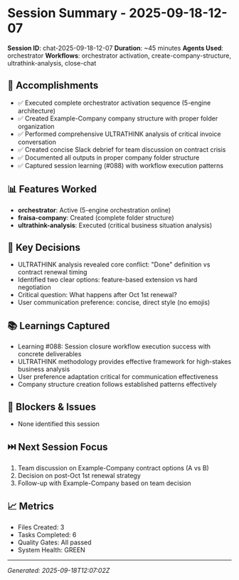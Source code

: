 # Session Summary - 2025-09-18-12-07

**Session ID**: chat-2025-09-18-12-07
**Duration**: ~45 minutes
**Agents Used**: orchestrator
**Workflows**: orchestrator activation, create-company-structure, ultrathink-analysis, close-chat

## 🎯 Accomplishments
- ✅ Executed complete orchestrator activation sequence (5-engine architecture)
- ✅ Created Example-Company company structure with proper folder organization
- ✅ Performed comprehensive ULTRATHINK analysis of critical invoice conversation
- ✅ Created concise Slack debrief for team discussion on contract crisis
- ✅ Documented all outputs in proper company folder structure
- ✅ Captured session learning (#088) with workflow execution patterns

## 📊 Features Worked
- **orchestrator**: Active (5-engine orchestration online)
- **fraisa-company**: Created (complete folder structure)
- **ultrathink-analysis**: Executed (critical business situation analysis)

## 🧠 Key Decisions
- ULTRATHINK analysis revealed core conflict: "Done" definition vs contract renewal timing
- Identified two clear options: feature-based extension vs hard negotiation
- Critical question: What happens after Oct 1st renewal?
- User communication preference: concise, direct style (no emojis)

## 📚 Learnings Captured
- Learning #088: Session closure workflow execution success with concrete deliverables
- ULTRATHINK methodology provides effective framework for high-stakes business analysis
- User preference adaptation critical for communication effectiveness
- Company structure creation follows established patterns effectively

## 🚧 Blockers & Issues
- None identified this session

## ⏭️ Next Session Focus
1. Team discussion on Example-Company contract options (A vs B)
2. Decision on post-Oct 1st renewal strategy
3. Follow-up with Example-Company based on team decision

## 📈 Metrics
- Files Created: 3
- Tasks Completed: 6
- Quality Gates: All passed
- System Health: GREEN

---
*Generated: 2025-09-18T12:07:02Z*
